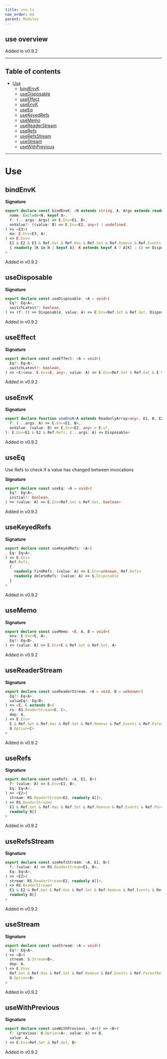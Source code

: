 ```yaml
---
title: use.ts
nav_order: 64
parent: Modules
---
```


## use overview

Added in v0.9.2

---

<h2 class="text-delta">Table of contents</h2>

- [Use](#use)
  - [bindEnvK](#bindenvk)
  - [useDisposable](#usedisposable)
  - [useEffect](#useeffect)
  - [useEnvK](#useenvk)
  - [useEq](#useeq)
  - [useKeyedRefs](#usekeyedrefs)
  - [useMemo](#usememo)
  - [useReaderStream](#usereaderstream)
  - [useRefs](#userefs)
  - [useRefsStream](#userefsstream)
  - [useStream](#usestream)
  - [useWithPrevious](#usewithprevious)

---

# Use

## bindEnvK

**Signature**

```ts
export declare const bindEnvK: <N extends string, A, Args extends readonly any[], E1, B, E2>(
  name: Exclude<N, keyof A>,
  f: (...args: Args) => E.Env<E1, B>,
  onValue?: ((value: B) => E.Env<E2, any>) | undefined,
) => <E3>(
  ma: E.Env<E3, A>,
) => E.Env<
  E1 & E2 & E3 & Ref.Get & Ref.Has & Ref.Set & Ref.Remove & Ref.Events & Ref.ParentRefs,
  { readonly [K in N | keyof A]: K extends keyof A ? A[K] : () => Disposable }
>
```

Added in v0.9.2

## useDisposable

**Signature**

```ts
export declare const useDisposable: <A = void>(
  Eq?: Eq<A>,
  switchLatest?: boolean,
) => (f: () => Disposable, value: A) => E.Env<Ref.Set & Ref.Get, Disposable>
```

Added in v0.9.2

## useEffect

**Signature**

```ts
export declare const useEffect: <A = void>(
  Eq?: Eq<A>,
  switchLatest?: boolean,
) => <E>(env: E.Env<E, any>, value: A) => E.Env<Ref.Set & Ref.Get & E & SchedulerEnv, Disposable>
```

Added in v0.9.2

## useEnvK

**Signature**

```ts
export declare function useEnvK<A extends ReadonlyArray<any>, E1, B, E2>(
  f: (...args: A) => E.Env<E1, B>,
  onValue: (value: B) => E.Env<E2, any> = E.of,
): E.Env<E1 & E2 & Ref.Refs, (...args: A) => Disposable>
```

Added in v0.9.2

## useEq

Use Refs to check if a value has changed between invocations

**Signature**

```ts
export declare const useEq: <A = void>(
  Eq?: Eq<A>,
  initial?: boolean,
) => (value: A) => E.Env<Ref.Set & Ref.Get, boolean>
```

Added in v0.9.2

## useKeyedRefs

**Signature**

```ts
export declare const useKeyedRefs: <A>(
  Eq: Eq<A>,
) => E.Env<
  Ref.Refs,
  {
    readonly findRefs: (value: A) => E.Env<unknown, Ref.Refs>
    readonly deleteRefs: (value: A) => S.Disposable
  }
>
```

Added in v0.9.2

## useMemo

**Signature**

```ts
export declare const useMemo: <E, A, B = void>(
  env: E.Env<E, A>,
  Eq?: Eq<B>,
) => (value: B) => E.Env<E & Ref.Get & Ref.Set, A>
```

Added in v0.9.2

## useReaderStream

**Signature**

```ts
export declare const useReaderStream: <A = void, B = unknown>(
  Eq?: Eq<A>,
  valueEq?: Eq<B>,
) => <E, C extends B>(
  rs: RS.ReaderStream<E, C>,
  dep: A,
) => E.Env<
  E & Ref.Get & Ref.Has & Ref.Set & Ref.Remove & Ref.Events & Ref.ParentRefs & SchedulerEnv,
  O.Option<C>
>
```

Added in v0.9.2

## useRefs

**Signature**

```ts
export declare const useRefs: <A, E1, B>(
  f: (value: A) => E.Env<E1, B>,
  Eq: Eq<A>,
) => <E2>(
  stream: RS.ReaderStream<E2, readonly A[]>,
) => RS.ReaderStream<
  E1 & Ref.Get & Ref.Has & Ref.Set & Ref.Remove & Ref.Events & Ref.ParentRefs & E2,
  readonly B[]
>
```

Added in v0.9.2

## useRefsStream

**Signature**

```ts
export declare const useRefsStream: <A, E1, B>(
  f: (value: A) => RS.ReaderStream<E1, B>,
  Eq: Eq<A>,
) => <E2>(
  stream: RS.ReaderStream<E2, readonly A[]>,
) => RS.ReaderStream<
  E1 & E2 & Ref.Get & Ref.Has & Ref.Set & Ref.Remove & Ref.Events & Ref.ParentRefs,
  readonly B[]
>
```

Added in v0.9.2

## useStream

**Signature**

```ts
export declare const useStream: <A = void>(
  Eq?: Eq<A>,
) => <B>(
  stream: S.Stream<B>,
  dep: A,
) => E.Env<
  Ref.Get & Ref.Has & Ref.Set & Ref.Remove & Ref.Events & Ref.ParentRefs & SchedulerEnv,
  O.Option<B>
>
```

Added in v0.9.2

## useWithPrevious

**Signature**

```ts
export declare const useWithPrevious: <A>() => <B>(
  f: (previous: O.Option<A>, value: A) => B,
  value: A,
) => E.Env<Ref.Set & Ref.Get, B>
```

Added in v0.9.2
